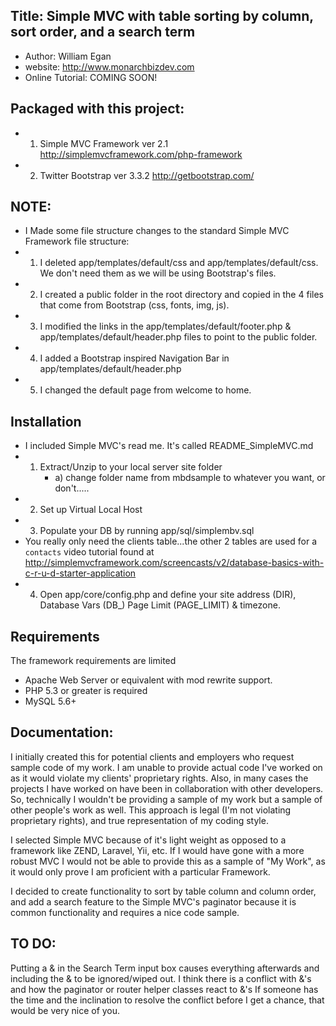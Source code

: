 ## Title:  Simple MVC with table sorting by column, sort order, and a search term
- Author: William Egan
- website: http://www.monarchbizdev.com
- Online Tutorial:  COMING SOON!

## Packaged with this project:   
-  1) Simple MVC Framework ver 2.1   http://simplemvcframework.com/php-framework
-  2) Twitter Bootstrap ver 3.3.2  http://getbootstrap.com/

##  NOTE:  
-  I Made some file structure changes to the standard Simple MVC Framework file structure:
-  1)  I deleted app/templates/default/css and app/templates/default/css.  We don't need them as we will be using Bootstrap's files.
-  2)  I created a public folder in the root directory and copied in the 4 files that come from Bootstrap (css, fonts, img, js).
-  3)  I modified the links in the app/templates/default/footer.php & app/templates/default/header.php files to point to the public folder.
-  4)  I added a Bootstrap inspired Navigation Bar in  app/templates/default/header.php
-  5)  I changed the default page from welcome to home.

## Installation
 - I included Simple MVC's read me.  It's called README_SimpleMVC.md
 - 1) Extract/Unzip  to your local server site folder
        - a) change folder name from mbdsample to whatever you want, or don't.....
 - 2) Set up Virtual Local Host
 - 3) Populate your DB by running app/sql/simplembv.sql
 - You really only need the clients table...the other 2 tables are used for a `contacts` video tutorial found at http://simplemvcframework.com/screencasts/v2/database-basics-with-c-r-u-d-starter-application
 - 4) Open app/core/config.php and define your site address (DIR), Database Vars (DB_) Page Limit (PAGE_LIMIT) & timezone. 


## Requirements
 The framework requirements are limited

 - Apache Web Server or equivalent with mod rewrite support.
 - PHP 5.3 or greater is required
 - MySQL 5.6+

## Documentation:
I initially created this for potential clients and employers who request sample code of my work.  I am unable to provide actual code I've worked on as it would violate my clients' proprietary rights.  Also, in many cases the projects I have worked on have been in collaboration with other developers.
So, technically  I wouldn't be providing a sample of my work but a sample of other people's work as well.
This approach is legal (I'm not violating proprietary rights), and true representation of my coding style.

I selected Simple MVC because of it's light weight as opposed to a framework like ZEND, Laravel, Yii, etc.
If I would have gone with a more robust MVC I would not be able to provide this as a sample of "My Work", as it would only prove I am proficient with a particular Framework. 

I decided to create functionality to sort by table column and column order, and add a search feature to the Simple MVC's paginator because it is common functionality and requires a nice code sample.

## TO DO:
  Putting a & in the Search Term input box causes everything afterwards and including the & to be ignored/wiped out.
  I think there is a conflict with &'s and how the paginator or router helper classes react to &'s
  If someone has the time and the inclination to resolve the conflict before I get a chance, that would be very nice of you.
 


